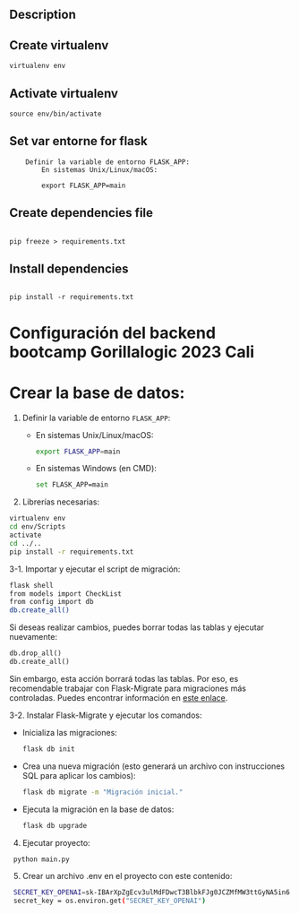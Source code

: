 ## Description 


## Create virtualenv

```
virtualenv env
```

## Activate virtualenv

```
source env/bin/activate
```

## Set var entorne for flask

```
    Definir la variable de entorno FLASK_APP:
        En sistemas Unix/Linux/macOS:

        export FLASK_APP=main
```

## Create dependencies file

```

pip freeze > requirements.txt

```

## Install dependencies

```

pip install -r requirements.txt

```

# Configuración del backend bootcamp Gorillalogic 2023 Cali

# Crear la base de datos:

1. Definir la variable de entorno `FLASK_APP`:

   - En sistemas Unix/Linux/macOS:
     ```bash
     export FLASK_APP=main
     ```
   - En sistemas Windows (en CMD):
     ```bash
     set FLASK_APP=main
     ```

2. Librerías necesarias:

```bash
virtualenv env
cd env/Scripts
activate
cd ../..
pip install -r requirements.txt
```

3-1. Importar y ejecutar el script de migración:

```bash
flask shell
from models import CheckList
from config import db
db.create_all()
```

Si deseas realizar cambios, puedes borrar todas las tablas y ejecutar nuevamente:

```python
db.drop_all()
db.create_all()
```

Sin embargo, esta acción borrará todas las tablas. Por eso, es recomendable trabajar con Flask-Migrate para migraciones más controladas. Puedes encontrar información en [este enlace](https://flask-migrate.readthedocs.io/en/latest/index.html).

3-2. Instalar Flask-Migrate y ejecutar los comandos:

- Inicializa las migraciones:

  ```bash
  flask db init
  ```

- Crea una nueva migración (esto generará un archivo con instrucciones SQL para aplicar los cambios):

  ```bash
  flask db migrate -m "Migración inicial."
  ```

- Ejecuta la migración en la base de datos:
  ```bash
  flask db upgrade
  ```

4. Ejecutar proyecto:

```bash
 python main.py
```

5. Crear un archivo .env en el proyecto con este contenido:

```bash
 SECRET_KEY_OPENAI=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
 secret_key = os.environ.get("SECRET_KEY_OPENAI")
```
